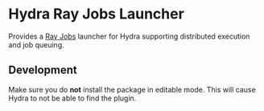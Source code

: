 # Hydra Ray Jobs Launcher
Provides a [Ray Jobs](https://docs.ray.io/en/latest/cluster/running-applications/job-submission/index.html) launcher for Hydra supporting distributed execution and job queuing.

## Development

Make sure you do **not** install the package in editable mode. This will cause Hydra to not be able to find the plugin.